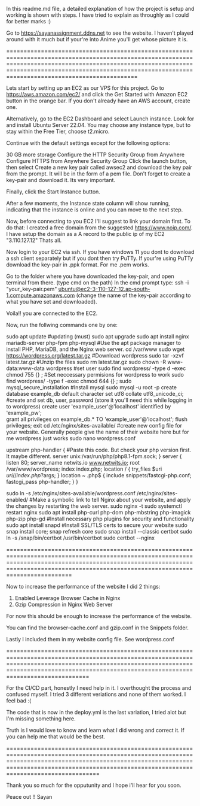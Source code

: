 In this readme.md file, a detailed explanation of how the project is setup and working is shown with steps. I have tried to explain as throughly as I could for better marks :)

Go to https://sayanassignment.ddns.net to see the website. I haven't played around with it much but if your're into Anime you'll get whose picture it is. 

==============================================================================================================================================================================================================================================================

Lets start by setting up an EC2 as our VPS for this project.
Go to https://aws.amazon.com/ec2/ and click the Get Started with Amazon EC2 button in the orange bar. If you don't already have an AWS account, create one.

Alternatively, go to the EC2 Dashboard and select Launch instance. Look for and install Ubuntu Server 22.04. You may choose any instance type, but to stay within the Free Tier, choose t2.micro.

Continue with the default settings except for the following options:

30 GB more storage
Configure the HTTP Security Group from Anywhere
Configure HTTPS from Anywhere Security Group
Click the launch button, then select Create a new key pair called awsec2 and download the key pair from the prompt. It will be in the form of a pem file.
Don't forget to create a key-pair and download it. Its very important.

Finally, click the Start Instance button.

After a few moments, the Instance state column will show running, indicating that the instance is online and you can move to the next step.

Now, before connecting to you EC2 I'll suggest to link your domain first.
To do that:
I created a free domain from the suggested https://www.noip.com/.
I have setup the domain as a A record to the public ip of my EC2 "3.110.127.12"
Thats all.

Now login to your EC2 via ssh. If you have windows 11 you dont to download a ssh client separately but if you dont then try PuTTy. If your're using PuTTy download the key-pair in .ppk format. For me .pem works.

Go to the folder where you have downloaded the key-pair, and open terminal from there. (type cmd on the path)
In the cmd prompt type: ssh -i "your_key-pair.pem" ubuntu@ec2-3-110-127-12.ap-south-1.compute.amazonaws.com (change the name of the key-pair according to what you have set and downloaded).

Voila!! you are connected to the EC2.

Now, run the follwing commands one by one:

sudo apt update                                                                  #updating (must)
sudo apt upgrade
sudo apt install nginx mariadb-server php-fpm php-mysql                          #Use the apt package manager to install PHP, MariaDB, and the Nginx web server.
cd /var/www
sudo wget https://wordpress.org/latest.tar.gz                                    #Download wordpress
sudo tar -xzvf latest.tar.gz   #Unzip the files 
sudo rm latest.tar.gz
sudo chown -R www-data:www-data wordpress                                        #set user
sudo find wordpress/ -type d -exec chmod 755 {} \;                               #Set neccessary permisions for wordpress to work
sudo find wordpress/ -type f -exec chmod 644 {} \;
sudo mysql_secure_installation                                                   #Install mysql
sudo mysql -u root -p
create database example_db default character set utf8 collate utf8_unicode_ci;   #create and set db, user, password (store it you'll need this while logging in to wordpress)
create user 'example_user'@'localhost' identified by 'example_pw';               
grant all privileges on example_db.* TO 'example_user'@'localhost';
flush privileges;
exit
cd /etc/nginx/sites-available/                                                   #create new config file for your website. Generally people give the name of their website here but for me wordpress just works
sudo nano wordpress.conf                                                         

upstream php-handler {                                                           #Paste this code. But check your php version first. It maybe different. 
        server unix:/var/run/php/php8.1-fpm.sock;
}
server {
        listen 80;
        server_name netwits.io www.netwits.io;
        root /var/www/wordpress;
        index index.php;
        location / {
                try_files $uri $uri/ /index.php?$args;
        }
        location ~ \.php$ {
                include snippets/fastcgi-php.conf;
                fastcgi_pass php-handler;
        }
}

sudo ln -s /etc/nginx/sites-available/wordpress.conf /etc/nginx/sites-enabled/         #Make a symbolic link to tell Nginx about your website, and apply the changes by restarting the web server.
sudo nginx -t
sudo systemctl restart nginx
sudo apt install php-curl php-dom php-mbstring php-imagick php-zip php-gd              #Install necessary php plugins for security and functionality
sudo apt install snapd                                                                 #Install SSL/TLS certs to secure your website
sudo snap install core; snap refresh core
sudo snap install --classic certbot
sudo ln -s /snap/bin/certbot /usr/bin/certbot
sudo certbot --nginx

===========================================================================================================================================================================================================================================



Now to increase the performance of the website I did 2 things:
1. Enabled Leverage Browser Cache in Nginx
2. Gzip Compression in Nginx Web Server

For now this should be enough to increase the performance of the website. 

You can find the browser-cache.conf and gzip.conf in the Snippets folder.

Lastly I included them in my website config file. See wordpress.conf

================================================================================================================================================================================================================================================


For the CI/CD part, honestly I need help in it. I overthought the process and confused myself. I tried 3 different veriations and none of them worked. I feel bad :( 

The code that is now in the deploy.yml is the last variation, I tried alot but I'm missing something here. 

Truth is I would love to know and learn what I did wrong and correct it. If you can help me that would be the best. 

===================================================================================================================================================================================================================================================

Thank you so much for the opputunity and I hope i'll hear for you soon. 

Peace out !! Sayan



  
